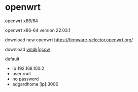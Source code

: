 # openwrt
openwrt x86/64
 
 openwrt x86-64 version 22.03.1
 
 download new openwrt https://firmware-selector.openwrt.org/
 
 download [vmdk](https://github.com/DumplingMiku/openwrt/releases/download/v0.0.1/openwrt-22.03.1-x86-64.vmdk.zip)|[qcow](https://github.com/DumplingMiku/openwrt/releases/download/v0.0.1/openwrt-22.03.1-x86-64.qcow2.zip)

 default 
 - ip 192.168.100.2
 - user root
 - no password
 - adgardhome [ip]:3000

